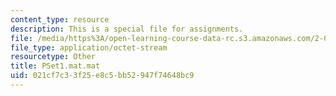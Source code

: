```yaml
---
content_type: resource
description: This is a special file for assignments.
file: /media/https%3A/open-learning-course-data-rc.s3.amazonaws.com/2-086-numerical-computation-for-mechanical-engineers-fall-2012/021cf7c33f25e8c5bb52947f74648bc9_PSet1.mat.mat
file_type: application/octet-stream
resourcetype: Other
title: PSet1.mat.mat
uid: 021cf7c3-3f25-e8c5-bb52-947f74648bc9
---
```


